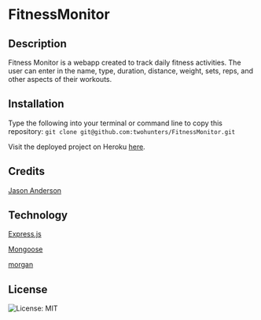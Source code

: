 # FitnessMonitor


## Description

Fitness Monitor is a webapp created to track daily fitness activities. The user can enter in the name, type, duration, distance, weight, sets, reps, and other aspects of their workouts.


## Installation

Type the following into your terminal or command line to copy this repository: `git clone git@github.com:twohunters/FitnessMonitor.git`

Visit the deployed project on Heroku [here](https://fathomless-gorge-77145.herokuapp.com/).


## Credits

[Jason Anderson](https://github.com/twohunters)


## Technology

[Express.js](https://expressjs.com/)

[Mongoose](https://mongoosejs.com/)

[morgan](https://www.npmjs.com/package/morgan)


## License

![License: MIT](https://img.shields.io/badge/License-MIT-yellow.svg)